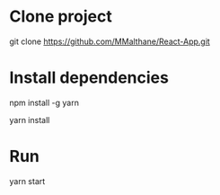 # Clone project
git clone https://github.com/MMalthane/React-App.git

# Install dependencies
npm install -g yarn

yarn install


# Run
yarn start